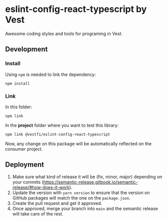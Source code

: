 # eslint-config-react-typescript by Vest

Awesome coding styles and tools for programing in Vest.

## Development

### Install

Using `npm` is needed to link the dependency:

```shell
npm install  
```

### Link

In this folder:

```shell
npm link
```

In the **project** folder where you want to test this library:

```shell
npm link @vestfi/eslint-config-react-typescript
```

Now, any change on this package will be automatically reflected on the consumer project.

## Deployment

1. Make sure what kind of release it will be (fix, minor, major) depending on your commits (https://semantic-release.gitbook.io/semantic-release/#how-does-it-work).
2. Update the version with `yarn version` to ensure that the version on GitHub packages will match the one on the `package.json`.
3. Create the pull request and get it approved.
4. Once approved, merge your branch into `main` and the semantic release will take care of the rest.

